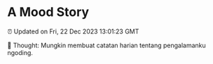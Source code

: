 # A Mood Story

⏰ Updated on Fri, 22 Dec 2023 13:01:23 GMT

💭 Thought: Mungkin membuat catatan harian tentang pengalamanku ngoding.

